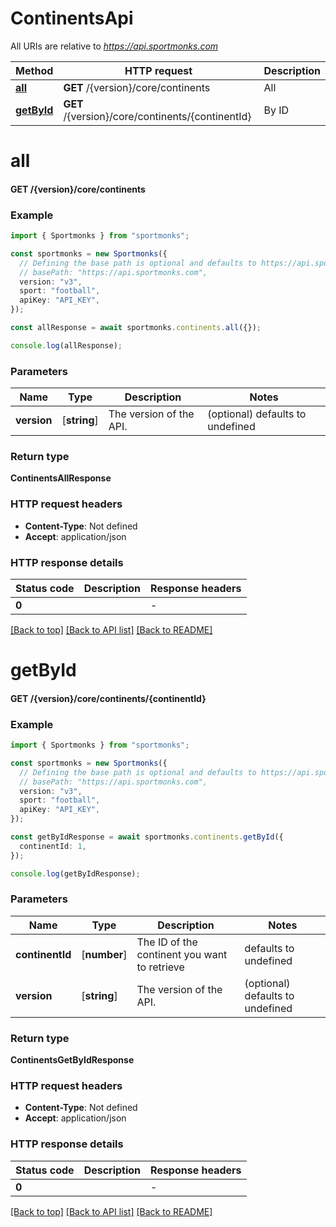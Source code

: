 # ContinentsApi

All URIs are relative to *https://api.sportmonks.com*

Method | HTTP request | Description
------------- | ------------- | -------------
[**all**](ContinentsApi.md#all) | **GET** /{version}/core/continents | All
[**getById**](ContinentsApi.md#getById) | **GET** /{version}/core/continents/{continentId} | By ID


# **all**

#### **GET** /{version}/core/continents


### Example


```typescript
import { Sportmonks } from "sportmonks";

const sportmonks = new Sportmonks({
  // Defining the base path is optional and defaults to https://api.sportmonks.com
  // basePath: "https://api.sportmonks.com",
  version: "v3",
  sport: "football",
  apiKey: "API_KEY",
});

const allResponse = await sportmonks.continents.all({});

console.log(allResponse);
```


### Parameters

Name | Type | Description  | Notes
------------- | ------------- | ------------- | -------------
 **version** | [**string**] | The version of the API. | (optional) defaults to undefined


### Return type

**ContinentsAllResponse**

### HTTP request headers

 - **Content-Type**: Not defined
 - **Accept**: application/json


### HTTP response details
| Status code | Description | Response headers |
|-------------|-------------|------------------|
**0** |  |  -  |

[[Back to top]](#) [[Back to API list]](../README.md#documentation-for-api-endpoints) [[Back to README]](../README.md)

# **getById**

#### **GET** /{version}/core/continents/{continentId}


### Example


```typescript
import { Sportmonks } from "sportmonks";

const sportmonks = new Sportmonks({
  // Defining the base path is optional and defaults to https://api.sportmonks.com
  // basePath: "https://api.sportmonks.com",
  version: "v3",
  sport: "football",
  apiKey: "API_KEY",
});

const getByIdResponse = await sportmonks.continents.getById({
  continentId: 1,
});

console.log(getByIdResponse);
```


### Parameters

Name | Type | Description  | Notes
------------- | ------------- | ------------- | -------------
 **continentId** | [**number**] | The ID of the continent you want to retrieve | defaults to undefined
 **version** | [**string**] | The version of the API. | (optional) defaults to undefined


### Return type

**ContinentsGetByIdResponse**

### HTTP request headers

 - **Content-Type**: Not defined
 - **Accept**: application/json


### HTTP response details
| Status code | Description | Response headers |
|-------------|-------------|------------------|
**0** |  |  -  |

[[Back to top]](#) [[Back to API list]](../README.md#documentation-for-api-endpoints) [[Back to README]](../README.md)


